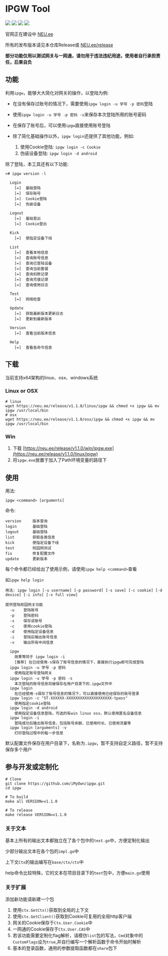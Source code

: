 # IPGW Tool
![](https://img.shields.io/github/release-date/iMyOwn/ipgw)
![](https://img.shields.io/github/license/imyown/ipgw)
![](https://img.shields.io/github/go-mod/go-version/iMyOwn/ipgw)
![](https://img.shields.io/github/languages/code-size/iMyOwn/ipgw)

官网正在建设中 [NEU.ee](https://neu.ee)

所有的发布版本请见本仓库Release或 [NEU.ee/release](https://neu.ee/release)

**部分功能仅用以测试网关与一网通，请勿用于违法违纪用途，使用者自行承担责任，后果自负**

## 功能
利用`ipgw`，能够大大简化对网关的操作，以登陆为例:

- 在没有保存过账号的情况下，需要使用`ipgw login -u 学号 -p 密码`登陆

- 使用`ipgw login -u 学号 -p 密码 -s`来保存本次登陆所用的账号密码

- 在保存了账号后，可以使用`ipgw`直接使用账号登陆

- 除了简化基础操作以外，`ipgw login`还提供了其他功能，例如:
  1. 使用Cookie登陆: `ipgw login -c Cookie`
  2. 伪装设备登陆: `ipgw login -d android`

除了登陆，本工具还有以下功能:
```
># ipgw version -l

  Login
    [=]  基础登陆
    [=]  保存账号
    [=]  Cookie登陆
    [=]  伪装设备

  Logout
    [=]  基础登出
    [=]  Cookie登出

  Kick
    [=]  使指定设备下线

  List
    [=]  查看本地信息
    [=]  查询账号信息
    [=]  查询已登陆设备
    [=]  查询当前套餐
    [=]  查询扣款记录
    [=]  查询充值记录
    [=]  查询使用日志

  Test
    [=]  网络检查

  Update
    [=]  获取最新版本更新日志
    [=]  更新到最新版本

  Version
    [=]  查看当前版本信息

  Help
    [=]  查看各命令信息
```

## 下载
当前支持x64架构的linux、osx、windows系统
### Linux or OSX
```shell script
# linux
wget https://neu.ee/release/v1.1.0/linux/ipgw && chmod +x ipgw && mv ipgw /usr/local/bin
# osx
wget https://neu.ee/release/v1.1.0/osx/ipgw && chmod +x ipgw && mv ipgw /usr/local/bin
```
### Win
1. 下载 [https://neu.ee/release/v1.1.0/win/ipgw.exe](https://neu.ee/release/v1.1.0/linux/ipgw)
2. 将`ipgw.exe`放置于加入了Path环境变量的路径下


## 使用
用法:
```
ipgw <command> [arguments]
```
命令:
```
version     版本查询
login       基础登陆
logout      基础登陆
list        获取各类信息
kick        使指定设备下线
test        校园网测试
fix         修复配置文件
update      更新版本
```

每个命令都已经给出了使用示例，请使用`ipgw help <command>`查看

如`ipgw help login`

```
用法: ipgw login [-u username] [-p password] [-s save] [-c cookie] [-d device] [-i info] [-v full view]

提供登陆校园网关功能
  -u    登陆账号
  -p    登陆密码
  -s    保存该账号
  -c    使用cookie登陆
  -d    使用指定设备信息
  -i    登陆后输出账号信息
  -v    输出所有中间信息

  ipgw
    效果等同于 ipgw login -i
    [推荐] 在已经使用-s保存了账号信息的情况下，直接执行ipgw即可完成登陆
  ipgw login -u 学号 -p 密码
    使用指定账号登陆网关
  ipgw login -u 学号 -p 密码 -s
    本次登陆的账号信息将被保存在用户目录下的.ipgw文件中
  ipgw login
    在已经使用-s保存了账号信息的情况下，可以直接使用已经保存的账号登录
  ipgw login -c "ST-XXXXXX-XXXXXXXXXXXXXXXXXXXX-tpass"
    使用指定cookie登陆
  ipgw login -d android
    使用指定设备信息登陆，可选的有win linux osx，默认使用匿名设备信息
  ipgw login -i
    登陆成功后输出账号信息，包括账号余额、已使用时长、已使用流量等
  ipgw login [arguments] -v
    打印登陆过程中的每一步信息
```

默认配置文件保存在用户目录下，名称为`.ipgw`，暂不支持自定义路径，暂不支持保存多个用户

## 参与开发或定制化

```shell script
# Clone
git clone https://github.com/iMyOwn/ipgw.git
cd ipgw

# To build
make all VERSION=v1.1.0

# To release
make release VERSION=v1.1.0
```
### 关于文本
基本上所有的输出文本都独立在了各个包中的`text.go`中，方便定制化输出

少部分输出文本在各个包的`impl.go`中

上下文`Ctx`的输出编写在`base/ctx/ctx`中

help命令比较特殊，它的文本在项目目录下的`text`包中，方便`main.go`使用

### 关于扩展
添加新功能请新建一个包
1. 使用`ctx.GetCtx()`获取到全局的上下文
2. 使用`ctx.GetClient()`获取到Cookie可复用的全局http客户端
3. 网关的Cookie保存于`Ctx.User.Cookie`中
4. 一网通的Cookie保存于`Ctx.User.CAS`中
5. 若该功能需要定制化flag解析，请模仿`list`包的写法，`Cmd`对象中的`CustomFlags`设为`true`,并自行编写一个解析函数于命令开始时解析
6. 基本的登录函数，通用的参数提取函数都在`share`包下